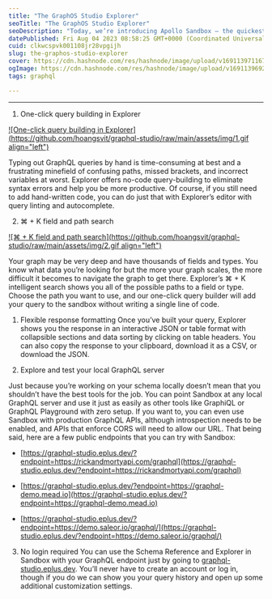 ```yaml
---
title: "The GraphOS Studio Explorer"
seoTitle: "The GraphOS Studio Explorer"
seoDescription: "Today, we’re introducing Apollo Sandbox – the quickest way to navigate and test your GraphQL endpoints."
datePublished: Fri Aug 04 2023 08:58:25 GMT+0000 (Coordinated Universal Time)
cuid: clkwcspvk001108jr28vpgijh
slug: the-graphos-studio-explorer
cover: https://cdn.hashnode.com/res/hashnode/image/upload/v1691139711673/d0996439-7471-4f91-83c9-b33868f01281.png
ogImage: https://cdn.hashnode.com/res/hashnode/image/upload/v1691139692558/c286662b-3e54-48ef-a26f-accda1377e2c.png
tags: graphql

---
```


---

1. One-click query building in Explorer

[![One-click query building in Explorer](https://github.com/hoangsvit/graphql-studio/raw/main/assets/img/1.gif align="left")](https://graphql-studio.eplus.dev/)

Typing out GraphQL queries by hand is time-consuming at best and a frustrating minefield of confusing paths, missed brackets, and incorrect variables at worst. Explorer offers no-code query-building to eliminate syntax errors and help you be more productive. Of course, if you still need to add hand-written code, you can do just that with Explorer’s editor with query linting and autocomplete.

2. ⌘ + K field and path search
    

[![⌘ + K field and path search](https://github.com/hoangsvit/graphql-studio/raw/main/assets/img/2.gif align="left")](https://graphql-studio.eplus.dev/)

Your graph may be very deep and have thousands of fields and types. You know what data you’re looking for but the more your graph scales, the more difficult it becomes to navigate the graph to get there. Explorer’s ⌘ + K intelligent search shows you all of the possible paths to a field or type. Choose the path you want to use, and our one-click query builder will add your query to the sandbox without writing a single line of code.

1. Flexible response formatting Once you’ve built your query, Explorer shows you the response in an interactive JSON or table format with collapsible sections and data sorting by clicking on table headers. You can also copy the response to your clipboard, download it as a CSV, or download the JSON.
    
2. Explore and test your local GraphQL server
    

Just because you’re working on your schema locally doesn’t mean that you shouldn’t have the best tools for the job. You can point Sandbox at any local GraphQL server and use it just as easily as other tools like GraphiQL or GraphQL Playground with zero setup. If you want to, you can even use Sandbox with production GraphQL APIs, although introspection needs to be enabled, and APIs that enforce CORS will need to allow our URL. That being said, here are a few public endpoints that you can try with Sandbox:

* [https://graphql-studio.eplus.dev/?endpoint=https://rickandmortyapi.com/graphql](https://graphql-studio.eplus.dev/?endpoint=https://rickandmortyapi.com/graphql)
    
* [https://graphql-studio.eplus.dev/?endpoint=https://graphql-demo.mead.io](https://graphql-studio.eplus.dev/?endpoint=https://graphql-demo.mead.io)
    
* [https://graphql-studio.eplus.dev/?endpoint=https://demo.saleor.io/graphql/](https://graphql-studio.eplus.dev/?endpoint=https://demo.saleor.io/graphql/)
    
3. No login required You can use the Schema Reference and Explorer in Sandbox with your GraphQL endpoint just by going to [graphql-studio.eplus.dev](https://graphql-studio.eplus.dev). You’ll never have to create an account or log in, though if you do we can show you your query history and open up some additional customization settings.